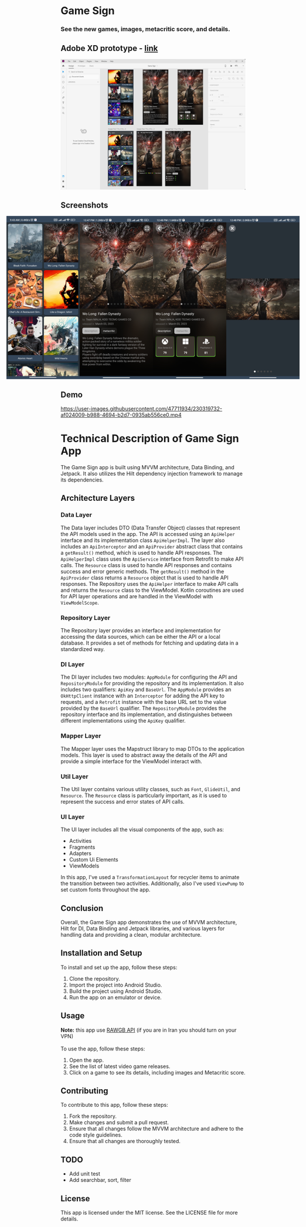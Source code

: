 # Game Sign

### See the new games, images, metacritic score, and details.

## Adobe XD prototype - [link](./Game-Sign.xd)
<div style="display:flex;justify-content:center;align-items:center;">
  <img src="./screenshots/xd.png" />
</div>

## Screenshots
<div style="display:flex;justify-content:center;align-items:center;">
  <img src="./screenshots/1.jpg" width="200" />
  <img src="./screenshots/2.jpg" width="200" />
  <img src="./screenshots/3.jpg" width="200" />
  <img src="./screenshots/4.jpg" width="200" />
</div>

## Demo
https://user-images.githubusercontent.com/47711934/230319732-af024009-b988-4694-b2d7-0935ab556ce0.mp4


# Technical Description of Game Sign App
The Game Sign app is built using MVVM architecture, Data Binding, and Jetpack. It also utilizes the Hilt dependency injection framework to manage its dependencies.

## Architecture Layers

### Data Layer
The Data layer includes DTO (Data Transfer Object) classes that represent the API models used in the app. The API is accessed using an `ApiHelper` interface and its implementation class `ApiHelperImpl`. The layer also includes an `ApiInterceptor` and an `ApiProvider` abstract class that contains a `getResult()` method, which is used to handle API responses. The `ApiHelperImpl` class uses the `ApiService` interface from Retrofit to make API calls. The `Resource` class is used to handle API responses and contains success and error generic methods. The `getResult()` method in the `ApiProvider` class returns a `Resource` object that is used to handle API responses. The Repository uses the `ApiHelper` interface to make API calls and returns the `Resource` class to the ViewModel. Kotlin coroutines are used for API layer operations and are handled in the ViewModel with `ViewModelScope`.


### Repository Layer
The Repository layer provides an interface and implementation for accessing the data sources, which can be either the API or a local database. It provides a set of methods for fetching and updating data in a standardized way.

### DI Layer
The DI layer includes two modules: `AppModule` for configuring the API and `RepositoryModule` for providing the repository and its implementation. It also includes two qualifiers: `ApiKey` and `BaseUrl`. 
The `AppModule` provides an `OkHttpClient` instance with an `Interceptor` for adding the API key to requests, and a `Retrofit` instance with the base URL set to the value provided by the `BaseUrl` qualifier. The `RepositoryModule` provides the repository interface and its implementation, and distinguishes between different implementations using the `ApiKey` qualifier.


### Mapper Layer
The Mapper layer uses the Mapstruct library to map DTOs to the application models. This layer is used to abstract away the details of the API and provide a simple interface for the ViewModel interact with.

### Util Layer
The Util layer contains various utility classes, such as `Font`, `GlideUtil`, and `Resource`. The `Resource` class is particularly important, as it is used to represent the success and error states of API calls.

### UI Layer
The UI layer includes all the visual components of the app, such as:
- Activities
- Fragments
- Adapters
- Custom Ui Elements
- ViewModels

In this app, I've used a `TransformationLayout` for recycler items to animate the transition between two activities. Additionally, also I've used `ViewPump` to set custom fonts throughout the app.


## Conclusion
Overall, the Game Sign app demonstrates the use of MVVM architecture, Hilt for DI, Data Binding and Jetpack libraries, and various layers for handling data and providing a clean, modular architecture.

## Installation and Setup
To install and set up the app, follow these steps:

1. Clone the repository.
2. Import the project into Android Studio.
3. Build the project using Android Studio.
4. Run the app on an emulator or device.

## Usage
**Note:** this app use [RAWGB API](https://rawg.io/apidocs) (if you are in Iran you should turn on your VPN)
<br></br>
To use the app, follow these steps:

1. Open the app.
2. See the list of latest video game releases.
3. Click on a game to see its details, including images and Metacritic score.

## Contributing
To contribute to this app, follow these steps:

1. Fork the repository.
2. Make changes and submit a pull request.
3. Ensure that all changes follow the MVVM architecture and adhere to the code style guidelines.
4. Ensure that all changes are thoroughly tested.

## TODO
* Add unit test
* Add searchbar, sort, filter

## License
This app is licensed under the MIT license. See the LICENSE file for more details.
